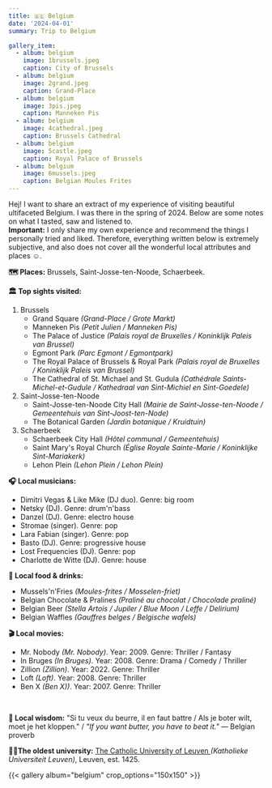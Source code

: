 ```yaml
---
title: 🇧🇪 Belgium
date: '2024-04-01'
summary: Trip to Belgium

gallery_item:
  - album: belgium
    image: 1brussels.jpeg
    caption: City of Brussels
  - album: belgium
    image: 2grand.jpeg
    caption: Grand-Place 
  - album: belgium
    image: 3pis.jpeg
    caption: Manneken Pis
  - album: belgium
    image: 4cathedral.jpeg
    caption: Brussels Cathedral 
  - album: belgium
    image: 5castle.jpeg
    caption: Royal Palace of Brussels
  - album: belgium
    image: 6mussels.jpeg
    caption: Belgian Moules Frites
---
```

Hej! I want to share an extract of my experience of visiting beautiful ultifaceted Belgium. I was there in the spring of 2024. Below are some notes on what I tasted, saw and listened to.<br>
<b>Important:</b> I only share my own experience and recommend the things I personally tried and liked. Therefore, everything written below is extremely subjective, and also does not cover all the wonderful local attributes and places ☺️.

<b>🗺 Places:</b> Brussels, Saint-Josse-ten-Noode, Schaerbeek.<br>

<b>🏛 Top sights visited: </b>
1. Brussels
    - Grand Square <i>(Grand-Place / Grote Markt)</i>
    - Manneken Pis <i>(Petit Julien / Manneken Pis)</i>
    - The Palace of Justice <i>(Palais royal de Bruxelles / Koninklijk Paleis van Brussel)</i>
    - Egmont Park <i>(Parc Egmont / Egmontpark)</i>
    - The Royal Palace of Brussels & Royal Park <i>(Palais royal de Bruxelles / Koninklijk Paleis van Brussel)</i>
    - The Cathedral of St. Michael and St. Gudula <i>(Cathédrale Saints-Michel-et-Gudule / Kathedraal van Sint-Michiel en Sint-Goedele)</i>
2.  Saint-Josse-ten-Noode
    - Saint-Josse-ten-Noode City Hall <i>(Mairie de Saint-Josse-ten-Noode / Gemeentehuis van Sint-Joost-ten-Node)</i>
    - The Botanical Garden <i>(Jardin botanique / Kruidtuin)</i>
3.  Schaerbeek 
    - Schaerbeek City Hall <i>(Hôtel communal / Gemeentehuis)</i>
    - Saint Mary's Royal Church <i>(Église Royale Sainte-Marie / Koninklijke Sint-Mariakerk)</i> 
    - Lehon Plein <i>(Lehon Plein / Lehon Plein)</i> 

<b>🎧 Local musicians: </b>
- Dimitri Vegas & Like Mike (DJ duo). Genre: big room
- Netsky (DJ). Genre: drum'n'bass
- Danzel (DJ). Genre: electro house
- Stromae (singer). Genre: pop
- Lara Fabian (singer). Genre: pop
- Basto (DJ). Genre: progressive house
- Lost Frequencies (DJ). Genre: pop
- Charlotte de Witte (DJ). Genre: house 


<b>🥘 Local food & drinks: </b>
- Mussels'n'Fries <i>(Moules-frites / Mosselen-friet)</i>
- Belgian Chocolate & Pralines <i>(Praliné au chocolat / Chocolade praliné)</i>
- Belgian Beer <i>(Stella Artois / Jupiler / Blue Moon / Leffe / Delirium)</i>
- Belgian Waffles <i>(Gauffres belges / Belgische wafels)</i>



<b>🎬 Local movies:</b>
- Mr. Nobody <i>(Mr. Nobody)</i>. Year: 2009. Genre: Thriller / Fantasy
- In Bruges <i>(In Bruges)</i>. Year: 2008. Genre: Drama / Comedy / Thriller
- Zillion <i>(Zillion)</i>. Year: 2022. Genre: Thriller
- Loft <i>(Loft)</i>. Year: 2008. Genre: Thriller 
- Ben X <i>(Ben X))</i>. Year: 2007. Genre: Thriller 
<br>

<b>🦉 Local wisdom:</b> "Si tu veux du beurre, il en faut battre / Als je boter wilt, moet je het kloppen." / <i>"If you want butter, you have to beat it."</i> — Belgian proverb

<b>👨‍🎓The oldest university:</b> <a href = "https://www.kuleuven.be/english/kuleuven/index.html" target="_blank">The Catholic University of Leuven </a> <i>(Katholieke Universiteit Leuven)</i>, Leuven, est. 1425. 

{{< gallery album="belgium" crop_options="150x150" >}}
   

